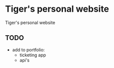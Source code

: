 # Tiger's personal website
Tiger's personal website

## TODO

* add to portfolio:
  - ticketing app
  - api's
